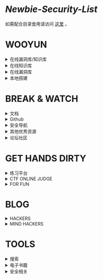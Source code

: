 # ***Newbie-Security-List***

如需配合目录食用请访问 [这里](https://findneo.github.io/180308NewbieSecurityList/) 。

# WOOYUN

<details>
<summary>在线漏洞库/知识库</summary>
    <li><a href="https://wooyun.shuimugan.com">https://wooyun.shuimugan.com</a></li>
    <li><a href="https://wooyun.lerzen.com/">https://wooyun.lerzen.com/</a></li>
    <li><a href="https://drops.tuisec.win/ ">https://drops.tuisec.win/ </a></li>
    <li><a href="http://wooyun.jozxing.cc/">http://wooyun.jozxing.cc/</a></li>
    <li><a href="https://web.archive.org/web/20160628133257/http://www.wooyun.org:80/">https://web.archive.org/web/20160628133257/http://www.wooyun.org:80/ </a>（GFW blocked）</li>
</details>
<details>
<summary>在线知识库</summary>
    <li><a href="https://superkieran.github.io/WooyunDrops/#!/">https://superkieran.github.io/WooyunDrops/</a></li>
    <li><a href="https://wooyun.js.org/">https://wooyun.js.org/</a></li>
    <li><a href="http://www.vuln.cn/wooyundrops ">http://www.vuln.cn/wooyundrops  </a></li>
    <li><a href="https://wooyun.kieran.top/#!/">https://wooyun.kieran.top/</a></li>
    <li><a href="https://web.archive.org/web/20160628084846/http://drops.wooyun.org:80/ ">https://web.archive.org/web/20160628084846/http://drops.wooyun.org:80/ </a>（GFW blocked）</li>
	<li><a href="https://www.google.com/search?q=ssrf+site%3Adrops.xmd5.com">google=> foobar site:drops.xmd5.com </a>（GFW blocked）</li>
</details>
<details>
  <summary>在线漏洞库</summary>
  <li><a href="https://bugs.hacking8.com/ ">https://bugs.hacking8.com/ </a></li>
  <li><a href="https://wy.tuisec.win/">https://wy.tuisec.win/</a></li>
  <li><a href="https://web.archive.org/web/20160625075226/http://www.wooyun.org:80/bugs">https://web.archive.org/web/20160625075226/http://www.wooyun.org:80/bugs</a>（GFW blocked）</li>
</details>
<details>
  <summary>本地搭建</summary>
  <li><a href="https://github.com/hanc00l/wooyun_public">虚拟机+浏览器</a></li>
  <li><a href="https://pan.baidu.com/s/1Y0qPKDrU6uoiuAX-Ihuj4w">WooYun漏洞、知识库收集(超详细版)</a>【密码：28gr】+本地文件搜索工具：everything/agentransack/FileLocatorPro</li>
</details>

# BREAK & WATCH

<details>
<summary>文档</summary>
<li><a href="https://beginners.re/">Reverse Engineering for Beginners</a></li>
<li><a href="https://leanpub.com/web-hacking-101 ">Web Hacking 101</a></li>
<li><a href="https://legacy.gitbook.com/book/wizardforcel/web-hacking-101/details">Web Hacking 101 中文版</a></li>
<li><a href="https://ctf-wiki.github.io/ctf-wiki/index.html">CTF Wiki</a></li>
<li><a href="https://www.gitbook.com/read/book/firmianay/ctf-all-in-one">CTF-All-In-One（CTF 从入门到放弃）</a></li>
<li><a href="https://www.pediy.com/kssd/">看雪软件安全文档库（KSSD）</a></li>
<li><a href="https://paper.seebug.org/">seebug paper</a></li>
<li><a href="http://evilcos.me/security_skill_tree_basic/index.html">安全技能树简版 By @余弦</a></li>
<li><a href="https://book.nmask.cn/">Vulnerability box</a></li>
<li>CTF全栈指南-作者：万事屋小贱</li>
<li><a href="https://paper.seebug.org/papers/">seebug papers</a></li>
<li><a href="https://www.slideshare.net/search/slideshow?q=ctf">slideshare</a></li>
<li><a href="http://index-of.es/">index-of.es</a></li>
<li><a href="http://wiki.secbug.net/">WooYun WiKi</a></li>
<li><a href="https://silic.wiki/doku.php">习科小黑板</a></li>
<li><a href="https://chrislinn.gitbooks.io/greyhame-2017/">知识星球"灰袍技能" 2017 精华</a></li>
</details>

<details>
<summary>Github</summary>
<li><a href="https://github.com/jekil/awesome-hacking/">https://github.com/jekil/awesome-hacking/</a></li>
<li><a href="https://github.com/ctfs/">https://github.com/ctfs/</a></li>
<li><a href="https://github.com/joe-shenouda/awesome-cyber-skills">https://github.com/joe-shenouda/awesome-cyber-skills</a></li>
<li><a href="https://github.com/CHYbeta/Web-Security-Learning">https://github.com/CHYbeta/Web-Security-Learning</a></li>
<li><a href="https://github.com/qazbnm456/awesome-web-security">https://github.com/qazbnm456/awesome-web-security</a></li>
<li><a href="https://github.com/tom0li/collection-document">https://github.com/tom0li/collection-document</a></li>
<li><a href="https://github.com/zardus/wargame-nexus ">https://github.com/zardus/wargame-nexus </a></li>
<li><a href="https://github.com/sbilly/awesome-security">https://github.com/sbilly/awesome-security</a></li>
</details>

<details>
<summary>安全导航</summary>
<li><a href="https://navisec.it/">NaviSec.it – 纳威安全导航</a></li>
<li><a href="http://shentoushi.top/">渗透师 网络安全从业者安全导航</a></li>
<li><a href="https://www.anquanquan.info/">安全圈info</a></li>
<li><a href=" https://www.itxueke.com/">IT学客网</a></li>
</details>

<details>
<summary> 其他优秀资源</summary>
<li><a href="https://gotyour.pw/">gotyour.pw</a></li>
<li><a href="https://skills.bugbank.cn/">漏洞银行(BUGBANK)/a></li>
<li><a href="https://hackmethod.com/roadmap/">Hackmethod - Roadmap</a></li>
<li><a href="https://highon.coffee/">highon.coffee</a></li>
<li><a href="https://learnxinyminutes.com/">learnxinyminutes</a></li>
<li><a href="http://www.opensecuritytraining.info/">opensecuritytraining</a></li>
<li><a href="http://www.fuzzysecurity.com/index.html">FuzzySecurity</a></li>
<li><a href="https://pentesterlab.com/bootcamp">pentesterlab</a></li>
<li><a href="http://liveoverflow.com/ ">liveoverflow </a></li>
<li><a href="https://rupigcute.wixsite.com/quantiumtown/rssindex "> Security and Forensic Resource Index</a></li>
<li><a href="https://raintrees.net/projects/a-painter-and-a-black-cat/wiki">Wiki - A painter and a black cat</a></li>
</details>
<details>
<summary>论坛社区</summary>
<li><a href="https://www.exploit-db.com/">https://www.exploit-db.com/</a></li>
<li><a href="https://www.seebug.org/">https://www.seebug.org/</a></li>
<li><a href="http://www.91ri.org/">http://www.91ri.org/</a></li>
<li><a href="https://www.secpulse.com/">https://www.secpulse.com/</a></li>
<li><a href="https://forum.eviloctal.com/index.php">https://forum.eviloctal.com/index.php</a></li>
<li><a href="http://hitb.org/">http://hitb.org/</a></li>
<li><a href="https://xz.aliyun.com/">https://xz.aliyun.com/</a></li>
<li><a href="https://www.52pojie.cn/">https://www.52pojie.cn/</a></li>
<li><a href="https://www.anquanke.com/">https://www.anquanke.com/</a></li>
<li><a href="http://www.freebuf.com/">http://www.freebuf.com/</a></li>
</details>

# GET HANDS DIRTY

<details>
<summary>练习平台</summary>
<li><a href="http://shell-storm.org/repo/CTF/">http://shell-storm.org/repo/CTF/</a></li>
<li><a href="https://ctftime.org/">https://ctftime.org/</a></li>
<li><a href="https://www.vulnhub.com/">https://www.vulnhub.com/</a></li>
<li><a href="https://exploit-exercises.com/">https://exploit-exercises.com/</a></li>
<li><a href="http://cryptopals.com/">http://cryptopals.com/</a></li>
<li><a href="http://overthewire.org">http://overthewire.org</a></li>
<li><a href="https://pwnhub.cn/index">https://pwnhub.cn/index</a></li>
<li><a href="https://cmdchallenge.com/">https://cmdchallenge.com/</a></li>
<li><a href="https://www.hackthissite.org/">https://www.hackthissite.org/</a></li>
<li><a href="https://microcorruption.com/login">https://microcorruption.com/login</a></li>
<li><a href="http://smashthestack.org/">http://smashthestack.org/</a></li>
<li><a href="http://pwnable.kr/">http://pwnable.kr/</a></li>
<li><a href="https://pwnable.tw/">https://pwnable.tw/</a></li>
<li><a href="http://www.underthewire.tech/">http://www.underthewire.tech/</a></li>
<li><a href="http://www.freebuf.com/sectool/4708.html">http://www.freebuf.com/sectool/4708.html</a></li>
<li><a href="http://www.hetianlab.com/">http://www.hetianlab.com/</a></li>
<li><a href="https://lab.pentestit.ru/">https://lab.pentestit.ru/</a></li>
</details>

<details>
<summary>CTF ONLINE JUDGE</summary>
<li><a href="https://ringzer0team.com/">https://ringzer0team.com/</a></li>
<li><a href="https://www.wechall.net/">https://www.wechall.net/</a></li>
<li><a href="https://backdoor.sdslabs.co/challenges">https://backdoor.sdslabs.co/challenges</a></li>
<li><a href="https://www.jarvisoj.com/">https://www.jarvisoj.com/</a></li>
<li><a href="https://ctf.katsudon.org/ctf4u/">https://ctf.katsudon.org/ctf4u/</a></li>
<li><a href="https://www.onlinectf.com/challenges/">https://www.onlinectf.com/challenges/</a></li>
<li><a href="http://ksnctf.sweetduet.info/">http://ksnctf.sweetduet.info/</a></li>
<li><a href="http://ctf.nuptsast.com/">http://ctf.nuptsast.com/</a></li>
<li><a href="https://ctf.hackmethod.com/">https://ctf.hackmethod.com/</a></li>
<li><a href="http://oj.xctf.org.cn/">http://oj.xctf.org.cn/</a></li>
<li><a href="http://ctf.bugku.com/">http://ctf.bugku.com/</a></li>
<li><a href="http://ctf.rookiehacker.org/">http://ctf.rookiehacker.org/</a></li>
<li><a href="http://www.shiyanbar.com/ctf/practice">http://www.shiyanbar.com/ctf/practice</a></li>
<li><a href="http://hackinglab.cn/">http://hackinglab.cn/</a></li>
<li><a href="https://hackme.inndy.tw/">https://hackme.inndy.tw/</a></li>
<li><a href="https://ctflearn.com/">https://ctflearn.com/</a></li>
<li><a href="https://ctf.katsudon.org/">https://ctf.katsudon.org/</a></li>
</details>

<details>
<summary>FOR FUN</summary>
<li><a href="http://www.heibanke.com/lesson/crawler_ex00/">http://www.heibanke.com/lesson/crawler_ex00/</a></li>
<li><a href="http://web.onlinectf.com/cutezombie/web-app/">http://web.onlinectf.com/cutezombie/web-app/</a></li>
<li><a href="http://riddle.arthurluk.net/pocket.php">http://riddle.arthurluk.net/pocket.php</a></li>
<li><a href="http://fun.coolshell.cn/">http://fun.coolshell.cn/</a></li>
<li><a href="http://monyer.com/game/game1/">http://monyer.com/game/game1/</a></li>
</details>

# BLOG

<details>
<summary>HACKERS</summary>
<li><a href="https://whereisk0shl.top/">https://whereisk0shl.top/</a></li>
<li><a href="https://www.leavesongs.com/">https://www.leavesongs.com/</a></li>
<li><a href="http://www.cnblogs.com/iamstudy">http://www.cnblogs.com/iamstudy</a></li>
<li><a href="https://sigterm.ch/">https://sigterm.ch/</a></li>
<li><a href="http://xlab.tencent.com/cn/">http://xlab.tencent.com/cn/</a></li>
<li><a href="https://strcpy.me/">https://strcpy.me/</a></li>
<li><a href="https://ricterz.me/">https://ricterz.me/</a></li>
<li><a href="http://www.blue-lotus.net/">http://www.blue-lotus.net/</a></li>
<li><a href="http://217.logdown.com/">http://217.logdown.com/</a></li>
<li><a href="http://sh3ll.me/">http://sh3ll.me/</a></li>
<li><a href="http://jiangjiawei.pw/blog/">http://jiangjiawei.pw/blog/</a></li>
<li><a href="https://dog.xmu.edu.cn/">https://dog.xmu.edu.cn/</a></li>
<li><a href="https://chybeta.github.io/">https://chybeta.github.io/</a></li>
<li><a href="https://hackfun.org/">https://hackfun.org/</a></li>
<li><a href="http://www.cnblogs.com/figure9/">http://www.cnblogs.com/figure9/</a></li>
<li><a href="http://blog.csdn.net/v_july_v">http://blog.csdn.net/v_july_v</a></li>
<li><a href="http://mslc.ctf.su/">http://mslc.ctf.su/</a></li>
</details>

<details>
<summary>MIND HACKERS</summary>
<li><a href="https://livid.v2ex.com/">https://livid.v2ex.com/</a></li>
<li><a href="https://www.byvoid.com/zhs/">https://www.byvoid.com/zhs/</a></li>
<li><a href="http://mindhacks.cn/">http://mindhacks.cn/</a></li>
<li><a href="http://www.matrix67.com/blog/">http://www.matrix67.com/blog/</a></li>
<li><a href="http://www.ruanyifeng.com/home.html">http://www.ruanyifeng.com/home.html</a></li>
<li><a href="http://www.yinwang.org/">http://www.yinwang.org/</a></li>
<li><a href="https://www.scotthyoung.com/blog/">https://www.scotthyoung.com/blog/</a></li>
<li><a href="https://blog.youxu.info/">https://blog.youxu.info/</a></li>
<li><a href="https://program-think.blogspot.com/">https://program-think.blogspot.com/</a></li>
</details>

# TOOLS

<details>
<summary>搜索</summary>
<li><a href="https://google.com/">https://google.com/</a></li>
<li><a href="https://www.exploit-db.com/google-hacking-database/">https://www.exploit-db.com/google-hacking-database/</a></li>
<li><a href="http://search.chongbuluo.com/">http://search.chongbuluo.com/</a></li>
<li><a href="http://www.xilinjie.com/">http://www.xilinjie.com/</a></li>
<li><a href="http://webcache.googleusercontent.com/search?q=cache:https://findneo.github.io">http://webcache.googleusercontent.com/search?q=cache:https://findneo.github.io</a></li>
<li><a href="https://web.archive.org/web/*/https://findneo.github.io">https://web.archive.org/web/*/https://findneo.github.io</a></li>
</details>

<details>
<summary>电子书籍</summary>
<li><a href="http://www.banshujiang.cn/">http://www.banshujiang.cn/</a></li>
<li><a href="http://bestcbooks.com/">http://bestcbooks.com/</a></li>
<li><a href="https://salttiger.com/archives/">https://salttiger.com/archives/</a></li>
<li><a href="https://www.it-ebooks.info/">https://www.it-ebooks.info/</a></li>
<li><a href="http://www.oreilly.com/programming/free/">http://www.oreilly.com/programming/free/</a></li>
<li><a href="http://www.sxyj.net/">http://www.sxyj.net/</a></li>
<li><a href="https://www.jiumodiary.com/">https://www.jiumodiary.com/</a></li>
</details>

<details>
<summary>安全相关</summary>
<li><a href="https://tools.pediy.com/">https://tools.pediy.com/</a></li>
<li><a href="https://down.52pojie.cn/Tools/">https://down.52pojie.cn/Tools/</a></li>
<li><a href="https://www.ctftools.com/down/">https://www.ctftools.com/down/</a></li>
<li><a href="https://github.com/zardus/ctf-tools">https://github.com/zardus/ctf-tools</a></li>
<li><a href="https://github.com/P1kachu/v0lt">https://github.com/P1kachu/v0lt</a></li>
<li><a href="https://www.zoomeye.org/">https://www.zoomeye.org/</a></li>
<li><a href="https://www.shodan.io/">https://www.shodan.io/</a></li>
<li><a href="https://fofa.so/">https://fofa.so/</a></li>
<li><a href="https://quipqiup.com/">https://quipqiup.com/</a></li>
<li><a href="http://factordb.com/">http://factordb.com/</a></li>
<li><a href="https://koczkatamas.github.io/">https://koczkatamas.github.io/</a></li>
<li><a href="https://www.exploit-db.com/google-hacking-database/">https://www.exploit-db.com/google-hacking-database/</a></li>
</details>